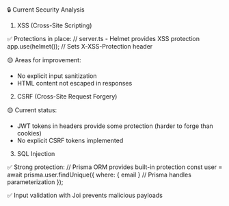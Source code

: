 🔒 Current Security Analysis

  1. XSS (Cross-Site Scripting)

  ✅ Protections in place:
  // server.ts - Helmet provides XSS protection
  app.use(helmet()); // Sets X-XSS-Protection header

  🟡 Areas for improvement:
  - No explicit input sanitization
  - HTML content not escaped in responses

  2. CSRF (Cross-Site Request Forgery)

  🟡 Current status:
  - JWT tokens in headers provide some protection (harder to forge than cookies)
  - No explicit CSRF tokens implemented

  3. SQL Injection

  ✅ Strong protection:
  // Prisma ORM provides built-in protection
  const user = await prisma.user.findUnique({
    where: { email } // Prisma handles parameterization
  });

  ✅ Input validation with Joi prevents malicious payloads